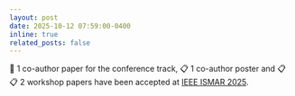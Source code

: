 ```yaml
---
layout: post
date: 2025-10-12 07:59:00-0400
inline: true
related_posts: false
---
```


:pencil: 1 co-author paper for the conference track, :clipboard: 1 co-author poster and :clipboard: :clipboard: 2 workshop papers have been accepted at [IEEE ISMAR 2025](https://www.ieeeismar.net/2025/).